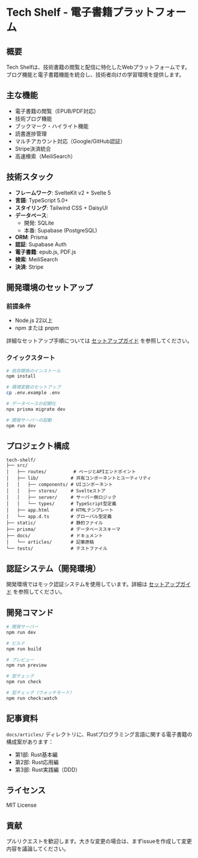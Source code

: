# Tech Shelf - 電子書籍プラットフォーム

## 概要

Tech Shelfは、技術書籍の閲覧と配信に特化したWebプラットフォームです。ブログ機能と電子書籍機能を統合し、技術者向けの学習環境を提供します。

## 主な機能

- 電子書籍の閲覧（EPUB/PDF対応）
- 技術ブログ機能
- ブックマーク・ハイライト機能
- 読書進捗管理
- マルチアカウント対応（Google/GitHub認証）
- Stripe決済統合
- 高速検索（MeiliSearch）

## 技術スタック

- **フレームワーク**: SvelteKit v2 + Svelte 5
- **言語**: TypeScript 5.0+
- **スタイリング**: Tailwind CSS + DaisyUI
- **データベース**:
  - 開発: SQLite
  - 本番: Supabase (PostgreSQL)
- **ORM**: Prisma
- **認証**: Supabase Auth
- **電子書籍**: epub.js, PDF.js
- **検索**: MeiliSearch
- **決済**: Stripe

## 開発環境のセットアップ

### 前提条件

- Node.js 22以上
- npm または pnpm

詳細なセットアップ手順については [セットアップガイド](docs/setup-guide.md) を参照してください。

### クイックスタート

```bash
# 依存関係のインストール
npm install

# 環境変数のセットアップ
cp .env.example .env

# データベースの初期化
npx prisma migrate dev

# 開発サーバーの起動
npm run dev
```

## プロジェクト構成

```
tech-shelf/
├── src/
│   ├── routes/          # ページとAPIエンドポイント
│   ├── lib/            # 共有コンポーネントとユーティリティ
│   │   ├── components/ # UIコンポーネント
│   │   ├── stores/     # Svelteストア
│   │   ├── server/     # サーバー側ロジック
│   │   └── types/      # TypeScript型定義
│   ├── app.html        # HTMLテンプレート
│   └── app.d.ts        # グローバル型定義
├── static/             # 静的ファイル
├── prisma/             # データベーススキーマ
├── docs/               # ドキュメント
│   └── articles/       # 記事原稿
└── tests/              # テストファイル
```

## 認証システム（開発環境）

開発環境ではモック認証システムを使用しています。詳細は [セットアップガイド](docs/setup-guide.md#認証システムの使い方) を参照してください。

## 開発コマンド

```bash
# 開発サーバー
npm run dev

# ビルド
npm run build

# プレビュー
npm run preview

# 型チェック
npm run check

# 型チェック（ウォッチモード）
npm run check:watch
```

## 記事資料

`docs/articles/` ディレクトリに、Rustプログラミング言語に関する電子書籍の構成案があります：

- 第1部: Rust基本編
- 第2部: Rust応用編
- 第3部: Rust実践編（DDD）

## ライセンス

MIT License

## 貢献

プルリクエストを歓迎します。大きな変更の場合は、まずissueを作成して変更内容を議論してください。

